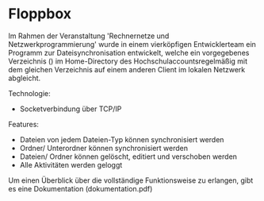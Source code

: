 Floppbox
========

Im Rahmen der Veranstaltung 'Rechnernetze und Netzwerkprogrammierung' wurde in einem vierköpfigen Entwicklerteam ein Programm zur Dateisynchronisation entwickelt, welche ein vorgegebenes Verzeichnis (<gruppenname>) im Home-Directory des Hochschulaccountsregelmäßig mit dem gleichen Verzeichnis auf einem anderen Client im lokalen Netzwerk abgleicht.

Technologie:
* Socketverbindung über TCP/IP

Features:
* Dateien von jedem Dateien-Typ können synchronisiert werden
* Ordner/ Unterordner können synchronisiert werden
* Dateien/ Ordner können gelöscht, editiert und verschoben werden
* Alle Aktivitäten werden geloggt

Um einen Überblick über die vollständige Funktionsweise zu erlangen, gibt es eine Dokumentation (dokumentation.pdf)
